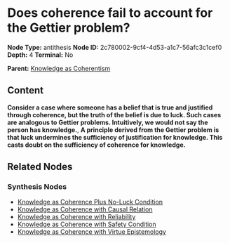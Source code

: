 # Does coherence fail to account for the Gettier problem?

**Node Type:** antithesis
**Node ID:** 2c780002-9cf4-4d53-a1c7-56afc3c1cef0
**Depth:** 4
**Terminal:** No

**Parent:** [Knowledge as Coherentism](knowledge-as-coherentism-synthesis-f78ef962-88a2-4aef-b3e5-4ff696bfae3c.md)

## Content

**Consider a case where someone has a belief that is true and justified through coherence, but the truth of the belief is due to luck. Such cases are analogous to Gettier problems. Intuitively, we would not say the person has knowledge.**, **A principle derived from the Gettier problem is that luck undermines the sufficiency of justification for knowledge. This casts doubt on the sufficiency of coherence for knowledge.**

## Related Nodes

### Synthesis Nodes

- [Knowledge as Coherence Plus No-Luck Condition](knowledge-as-coherence-plus-no-luck-condition-synthesis-1790e71f-38ef-4a3b-81b2-06bb9a7adb45.md)
- [Knowledge as Coherence with Causal Relation](knowledge-as-coherence-with-causal-relation-synthesis-b3f75a81-d188-46b2-a46a-c8597c44c036.md)
- [Knowledge as Coherence with Reliability](knowledge-as-coherence-with-reliability-synthesis-5d9dcfc1-b311-458c-b61a-33c67adde30d.md)
- [Knowledge as Coherence with Safety Condition](knowledge-as-coherence-with-safety-condition-synthesis-f99c56ec-da96-4081-9563-97b409515bb2.md)
- [Knowledge as Coherence with Virtue Epistemology](knowledge-as-coherence-with-virtue-epistemology-synthesis-1d53fdc1-b1b5-4517-ae04-980f7c0e0bf6.md)
